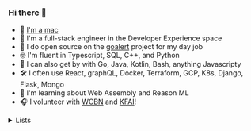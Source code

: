 ### Hi there 👋

- 🍎 [I'm a mac](https://www.youtube.com/watch?v=0eEG5LVXdKo)
- 🥞 I'm a full-stack engineer in the Developer Experience space
- 💼 I do open source on the [goalert](https://github.com/target/goalert) project for my day job
- 🤓 I'm fluent in Typescript, SQL, C++, and Python
- 🙂 I can also get by with Go, Java, Kotlin, Bash, anything Javascripty
- 🛠 I often use React, graphQL, Docker, Terraform, GCP, K8s, Django, Flask, Mongo
- 🌱 I'm learning about Web Assembly and Reason ML
- 🎧 I volunteer with [WCBN](http://floyd.wcbn.org:8000/wcbn-hd.mp3) and [KFAI](http://www.kfai.org/sites/default/stream/jplayer.html)!

 <details>
  <summary>Lists</summary>
  <h4>Videos</h4>

  - <a href="https://www.youtube.com/watch?v=SeAbvjM5Fhw&list=PL37ZVnwpeshEO7qXEbjG4riQD7SzydLEO">JS Code Golf</a> - Martin Kleppe
  
  <h4>Blogs</h4>

  - <a href="https://daverupert.com/2022/08/web-is-a-harsh-manager/">The web is a harsh manager</a> - Dave Ruppert
  
</details> 
